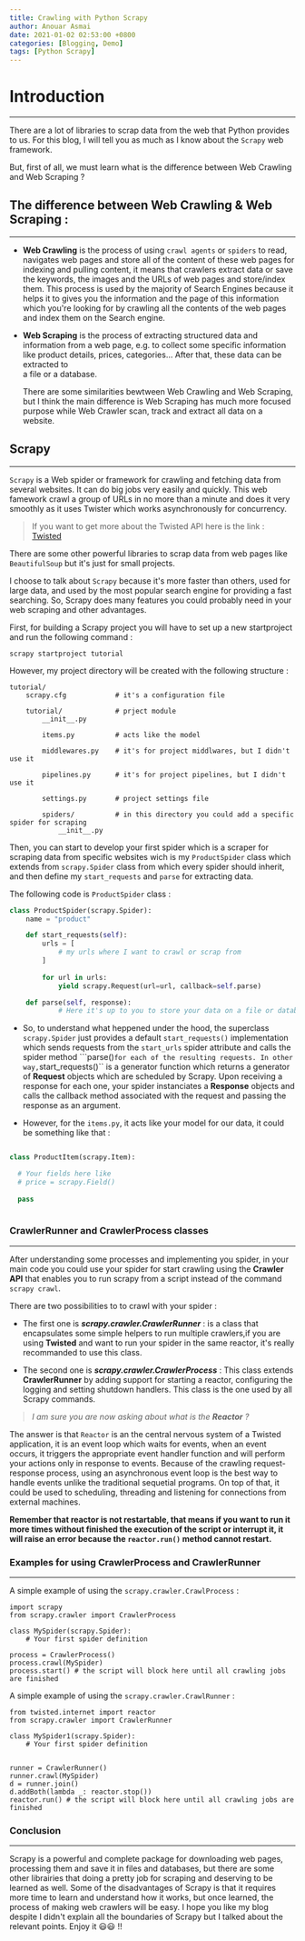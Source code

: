 ```yaml
---
title: Crawling with Python Scrapy
author: Anouar Asmai
date: 2021-01-02 02:53:00 +0800
categories: [Blogging, Demo]
tags: [Python Scrapy]
---
```





# Introduction 

---

  There are a lot of libraries to scrap data from the web that Python provides to us. For this blog, I will tell you as much as I know about the `Scrapy` web framework.
  
But, first of all, we must learn what is the difference between Web Crawling and Web Scraping ?


## The difference between Web Crawling & Web Scraping :

---

- **Web Crawling** is the process of using `crawl agents` or `spiders` to read, navigates web pages and store all of the content of these web pages for indexing and
pulling content, it means that crawlers extract data or save the keywords, the images and the URLs of web pages and store/index them. This process is used by the majority 
of Search Engines because it helps it to gives you the information and the page of this information which you're looking for by crawling all the contents of the web pages and index them on the Search engine.    

- **Web Scraping** is the process of extracting structured data and information from a web page, e.g. to collect some specific information like product details, prices, categories... After that, these data can be extracted to  
a file or a database.


  There are some similarities bewtween Web Crawling and Web Scraping, but I think the main difference is Web Scraping has much more focused purpose while Web Crawler scan, track and extract all data on a website. 
     
    
## Scrapy 

---

  `Scrapy` is a Web spider or framework for crawling and fetching data from several websites. It can do big jobs very easily and quickly. This web famework crawl a group of URLs in no more than a minute and does it very smoothly as it uses Twister which works asynchronously for concurrency.
 
 > If you want to get more about the Twisted API here is the link : [Twisted](https://twistedmatrix.com/documents/current/index.html)
 
 
   There are some other powerful libraries to scrap data from web pages like `BeautifulSoup` but it's just for small projects.

   I choose to talk about `Scrapy` because it's more faster than others, used for large data, and used by the most popular search engine for providing a fast searching. 
So, Scrapy does many features you could probably need in your web scraping and other advantages.


   First, for building a Scrapy project you will have to set up a new startproject and run the following command :

```console 
scrapy startproject tutorial 
```
However, my project directory will be created with the following structure :

```console 
tutorial/
    scrapy.cfg            # it's a configuration file

    tutorial/             # prject module
        __init__.py

        items.py          # acts like the model

        middlewares.py    # it's for project middlwares, but I didn't use it

        pipelines.py      # it's for project pipelines, but I didn't use it

        settings.py       # project settings file

        spiders/          # in this directory you could add a specific spider for scraping
            __init__.py
```

Then, you can start to develop your first spider which is a scraper for scraping data from specific websites wich is my ```ProductSpider``` class which extends from ```scrapy.Spider``` class from which every spider should inherit, and then define my ```start_requests``` and ```parse``` for extracting data.

The following code is `ProductSpider` class :

```python
class ProductSpider(scrapy.Spider):
    name = "product"

    def start_requests(self):
        urls = [
            # my urls where I want to crawl or scrap from
        ]
        
        for url in urls:
            yield scrapy.Request(url=url, callback=self.parse)

    def parse(self, response):
            # Here it's up to you to store your data on a file or database or doing some other parts of code
```

  - So, to understand what heppened under the hood, the superclass ``scrapy.Spider`` just provides a default ``start_requests()`` implementation which sends requests from the ``start_urls`` spider attribute and calls the spider method ```parse()`` for each of the resulting requests. In other way, ``start_requests()`` is a generator function which returns a generator of **Request** objects which are scheduled by Scrapy. Upon receiving a response for each one, your spider 
instanciates a **Response** objects and calls the callback method associated with the request and passing the response as an argument.




  - However, for the `items.py`, it acts like your model for our data, it could be something like that :
  
```python

class ProductItem(scrapy.Item):

  # Your fields here like
  # price = scrapy.Field()
  
  pass
  
```

### CrawlerRunner and CrawlerProcess classes 

---


After understanding some processes and implementing you spider, in your main code you could use your spider for start crawling using the **Crawler API** that enables you to run scrapy from a script instead of the command `scrapy crawl`.

There are two possibilities to to crawl with your spider :

  - The first one is ***scrapy.crawler.CrawlerRunner*** : is a class that encapsulates some simple helpers to run multiple crawlers,if you are using **Twisted** and want to run your spider in the same reactor, it's really recommanded to use this class.

  - The second one is ***scrapy.crawler.CrawlerProcess*** : This class extends **CrawlerRunner** by adding support for starting a reactor, configuring the logging and setting shutdown handlers. This class is the one used by all Scrapy commands.
  
  
 > *I am sure you are now asking about what is the **Reactor** ?*
 
 
   The answer is that `Reactor` is an the central nervous system of a Twisted application, it is an event loop which waits for events, when an event occurs, it triggers the appropriate event handler function and will perform your actions only in response to events.
Because of the crawling request-response process, using an asynchronous event loop is the best way to handle events unlike the traditional sequetial programs. On top of that, it could be used to scheduling, threading and listening for connections from external machines.

**Remember that reactor is not restartable, that means if you want to run it more times without finished the execution of the script or interrupt it, it will raise an error because the ``reactor.run()`` method cannot restart.**


### Examples for using CrawlerProcess and CrawlerRunner

---

A simple example of using the `scrapy.crawler.CrawlProcess` :

```pyhton
import scrapy
from scrapy.crawler import CrawlerProcess

class MySpider(scrapy.Spider):
    # Your first spider definition

process = CrawlerProcess()
process.crawl(MySpider)
process.start() # the script will block here until all crawling jobs are finished

```

A simple example of using the `scrapy.crawler.CrawlRunner` :

```pyhton
from twisted.internet import reactor
from scrapy.crawler import CrawlerRunner

class MySpider1(scrapy.Spider):
    # Your first spider definition
 

runner = CrawlerRunner()
runner.crawl(MySpider)
d = runner.join()
d.addBoth(lambda _: reactor.stop())
reactor.run() # the script will block here until all crawling jobs are finished

```


### Conclusion

---

  Scrapy is a powerful and complete package for downloading web pages, processing them and save it in files and databases, but there are some other librairies that doing a pretty job for scraping and deserving to be learned as well.
Some of the disadvantages of Scrapy is that it requires more time to learn and understand how it works, but once learned, the process of making web crawlers will be easy. I hope you like my blog despite I didn't explain all the boundaries of Scrapy but I talked about the relevant points. Enjoy it 😃😃 !!


